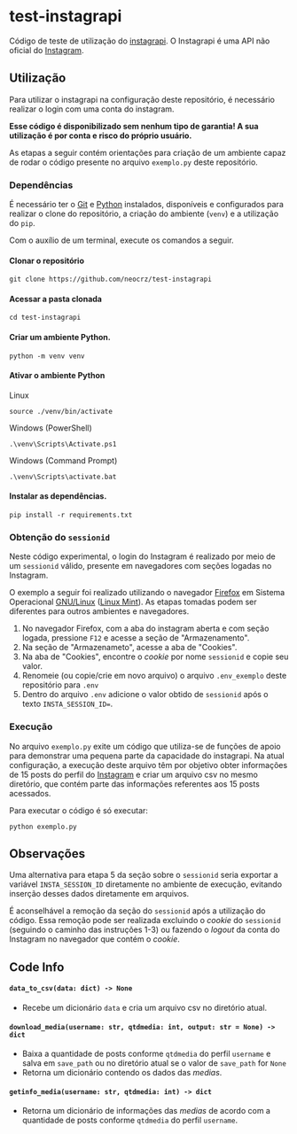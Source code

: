 # test-instagrapi
Código de teste de utilização do [instagrapi](https://github.com/subzeroid/instagrapi). O Instagrapi é uma API não oficial do [Instagram](https://www.instagram.com).

## Utilização
Para utilizar o instagrapi na configuração deste repositório, é necessário realizar o login com uma conta do instagram. 

**Esse código é disponibilizado sem nenhum tipo de garantia! A sua utilização é por conta e risco do próprio usuário.**

As etapas a seguir contém orientações para criação de um ambiente capaz de rodar o código presente no arquivo `exemplo.py` deste repositório.

### Dependências

É necessário ter o [Git](https://git-scm.com/) e [Python](https://www.python.org/) instalados, disponíveis e configurados para realizar o clone do repositório, a criação do ambiente (`venv`) e a utilização do `pip`.

Com o auxílio de um terminal, execute os comandos a seguir.

#### Clonar o repositório

```console
git clone https://github.com/neocrz/test-instagrapi
```

#### Acessar a pasta clonada

```console
cd test-instagrapi
```
#### Criar um ambiente Python.

```console
python -m venv venv
```
#### Ativar o ambiente Python

Linux
```console
source ./venv/bin/activate
```

Windows (PowerShell)
```console
.\venv\Scripts\Activate.ps1
```

Windows (Command Prompt)
```console
.\venv\Scripts\activate.bat
```
#### Instalar as dependências.
```console
pip install -r requirements.txt
```

### Obtenção do `sessionid`
Neste código experimental, o login do Instagram é realizado por meio de um `sessionid` válido, presente em navegadores com seções logadas no Instagram.

O exemplo a seguir foi realizado utilizando o navegador [Firefox](https://www.mozilla.org/pt-BR/firefox/new/) em Sistema Operacional [GNU/Linux](https://pt.wikipedia.org/wiki/GNU/Linux) ([Linux Mint](https://linuxmint.com/)). As etapas tomadas podem ser diferentes para outros ambientes e navegadores.

1. No navegador Firefox, com a aba do instagram aberta e com seção logada, pressione `F12` e acesse a seção de "Armazenamento".
2. Na seção de "Armazenameto", acesse a aba de "Cookies".
3. Na aba de "Cookies", encontre o *cookie* por nome `sessionid` e copie seu valor.
4. Renomeie (ou copie/crie em novo arquivo) o arquivo `.env_exemplo` deste repositório para `.env`
5. Dentro do arquivo `.env` adicione o valor obtido de `sessionid` após o texto `INSTA_SESSION_ID=`.


### Execução
No arquivo `exemplo.py` exite um código que utiliza-se de funções de apoio para demonstrar uma pequena parte da capacidade do instagrapi. Na atual configuração, a execução deste arquivo têm por objetivo obter informações de 15 posts do perfil do [Instagram](https://www.instagram.com/instagram/) e criar um arquivo csv no mesmo diretório, que contém parte das informações referentes aos 15 posts acessados.

Para executar o código é só executar:

```console
python exemplo.py
```

## Observações
Uma alternativa para etapa 5 da seção sobre o `sessionid` seria exportar a variável `INSTA_SESSION_ID` diretamente no ambiente de execução, evitando inserção desses dados diretamente em arquivos.

É aconselhável a remoção da seção do `sessionid` após a utilização do código. Essa remoção pode ser realizada excluindo o *cookie* do `sessionid` (seguindo o caminho das instruções 1-3) ou fazendo o *logout* da conta do Instagram no navegador que contém o *cookie*.

## Code Info

#### `data_to_csv(data: dict) -> None`
- Recebe um dicionário `data` e cria um arquivo csv no diretório atual.



#### `download_media(username: str, qtdmedia: int, output: str = None) -> dict`
- Baixa a quantidade de posts conforme `qtdmedia` do perfil `username` e salva em `save_path` ou no diretório atual se o valor de `save_path` for `None`
- Retorna um dicionário contendo os dados das *medias*.


#### `getinfo_media(username: str, qtdmedia: int) -> dict`
- Retorna um dicionário de informações das *medias* de acordo com a quantidade de posts conforme `qtdmedia` do perfil `username`.